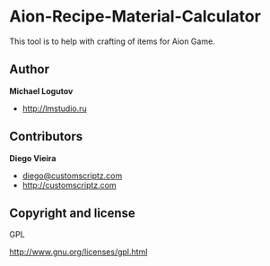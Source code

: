 Aion-Recipe-Material-Calculator
===============================

This tool is to help with crafting of items for Aion Game.


Author
-------

**Michael Logutov**

+ http://lmstudio.ru


Contributors
-------
**Diego Vieira**

+ diego@customscriptz.com
+ http://customscriptz.com


Copyright and license
---------------------
GPL

http://www.gnu.org/licenses/gpl.html
